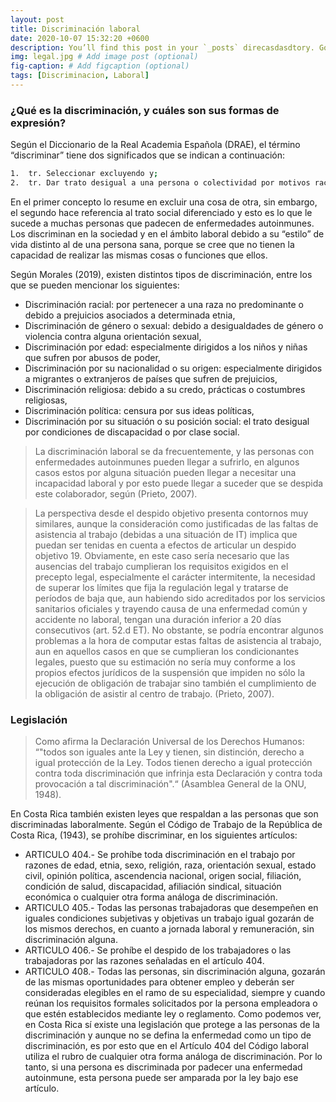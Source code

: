 ```yaml
---
layout: post
title: Discriminación laboral
date: 2020-10-07 15:32:20 +0600
description: You’ll find this post in your `_posts` direcasdasdtory. Go ahead and edit it and re-build the site to see your changes. # Add post description (optional)
img: legal.jpg # Add image post (optional)
fig-caption: # Add figcaption (optional)
tags: [Discriminacion, Laboral]
---
```

### ¿Qué es la discriminación, y cuáles son sus formas de expresión?
Según el Diccionario de la Real Academia Española (DRAE), el término “discriminar” tiene dos significados que se indican a continuación:
```sh
1.	tr. Seleccionar excluyendo y; 
2.	tr. Dar trato desigual a una persona o colectividad por motivos raciales, religiosos, políticos, de sexo, de edad, de condición física o mental, etc.
```
En el primer concepto lo resume en excluir una cosa de otra, sin embargo, el segundo hace referencia al trato social diferenciado y esto es lo que le sucede a muchas personas que padecen de enfermedades autoinmunes. Los discriminan en la sociedad y en el ámbito laboral debido a su “estilo” de vida distinto al de una persona sana, porque se cree que no tienen la capacidad de realizar las mismas cosas o funciones que ellos. 

Según Morales (2019), existen distintos tipos de discriminación, entre los que se pueden mencionar los siguientes:
* Discriminación racial: por pertenecer a una raza no predominante o debido a prejuicios asociados a determinada etnia,
* Discriminación de género o sexual: debido a desigualdades de género o violencia contra alguna orientación sexual,
* Discriminación por edad: especialmente dirigidos a los niños y niñas que sufren por abusos de poder,
* Discriminación por su nacionalidad o su origen: especialmente dirigidos a migrantes o extranjeros de países que sufren de prejuicios,
* Discriminación religiosa: debido a su credo, prácticas o costumbres religiosas,
* Discriminación política: censura por sus ideas políticas,
* Discriminación por su situación o su posición social: el trato desigual por condiciones de discapacidad o por clase social.

>La discriminación laboral se da frecuentemente, y las personas con enfermedades autoinmunes pueden llegar a sufrirlo, en algunos casos estos por alguna situación pueden llegar a necesitar una incapacidad laboral y por esto puede llegar a suceder que se despida este colaborador, según (Prieto, 2007).

>La perspectiva desde el despido objetivo presenta contornos muy similares, aunque la consideración como justificadas de las faltas de asistencia al trabajo (debidas a una situación de IT) implica que puedan ser tenidas en cuenta a efectos de articular un despido objetivo 19. Obviamente, en este caso sería necesario que las ausencias del trabajo cumplieran los requisitos exigidos en el precepto legal, especialmente el carácter intermitente, la necesidad de superar los límites que fija la regulación legal y tratarse de períodos de baja que, aun habiendo sido acreditados por los servicios sanitarios oficiales y trayendo causa de una enfermedad común y accidente no laboral, tengan una duración inferior a 20 días consecutivos (art. 52.d ET). No obstante, se podría encontrar algunos problemas a la hora de computar estas faltas de asistencia al trabajo, aun en aquellos casos en que se cumplieran los condicionantes legales, puesto que su estimación no sería muy conforme a los propios efectos jurídicos de la suspensión que impiden no sólo la ejecución de obligación de trabajar sino también el cumplimiento de la obligación de asistir al centro de trabajo. (Prieto, 2007).

### Legislación
>Como afirma la Declaración Universal de los Derechos Humanos: “"todos son iguales ante la Ley y tienen, sin distinción, derecho a igual protección de la Ley. Todos tienen derecho a igual protección contra toda discriminación que infrinja esta Declaración y contra toda provocación a tal discriminación".“ (Asamblea General de la ONU, 1948).

En Costa Rica también existen leyes que respaldan a las personas que son discriminadas laboralmente. Según el Código de Trabajo de la República de Costa Rica, (1943), se prohíbe discriminar, en los siguientes artículos:
* ARTICULO 404.- Se prohíbe toda discriminación en el trabajo por razones de edad, etnia, sexo, religión, raza, orientación sexual, estado civil, opinión política, ascendencia nacional, origen social, filiación, condición de salud, discapacidad, afiliación sindical, situación económica o cualquier otra forma análoga de discriminación.
* ARTICULO 405.- Todas las personas trabajadoras que desempeñen en iguales condiciones subjetivas y objetivas un trabajo igual gozarán de los mismos derechos, en cuanto a jornada laboral y remuneración, sin discriminación alguna.
* ARTICULO 406.- Se prohíbe el despido de los trabajadores o las trabajadoras por las razones señaladas en el artículo 404.
* ARTICULO 408.- Todas las personas, sin discriminación alguna, gozarán de las mismas oportunidades para obtener empleo y deberán ser consideradas elegibles en el ramo de su especialidad, siempre y cuando reúnan los requisitos formales solicitados por la persona empleadora o que estén establecidos mediante ley o reglamento.
Como podemos ver, en Costa Rica sí existe una legislación que protege a las personas de la discriminación y aunque no se defina la enfermedad como un tipo de discriminación, es por esto que en el Artículo 404 del Código laboral utiliza el rubro de cualquier otra forma análoga de discriminación. Por lo tanto, si una persona es discriminada por padecer una enfermedad autoinmune, esta persona puede ser amparada por la ley bajo ese artículo.